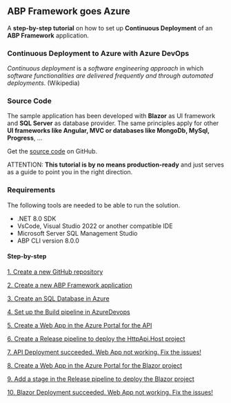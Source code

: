 ## ABP Framework goes Azure

A **step-by-step tutorial** on how to set up **Continuous Deployment** of an **ABP Framework** application.

### Continuous Deployment to Azure with Azure DevOps

_Continuous deployment_ is a _software engineering approach_ in which _software functionalities are delivered frequently and through automated deployments_. (Wikipedia)

### Source Code

The sample application has been developed with **Blazor** as UI framework and **SQL Server** as database provider.
The same principles apply for other **UI frameworks like Angular, MVC or databases like MongoDb, MySql, Progress**, ...

Get the [source code](https://github.com/bartvanhoey/AbpGoesAzure.git) on GitHub.

ATTENTION: **This tutorial is by no means production-ready** and just serves as a guide to point you in the right direction.

### Requirements

The following tools are needed to be able to run the solution.

* .NET 8.0 SDK
* VsCode, Visual Studio 2022 or another compatible IDE
* Microsoft Server SQL Management Studio
* ABP CLI version 8.0.0

#### Step-by-step

[1. Create a new GitHub repository](tutorial/../1.create-a-new-github-repository.md)

[2. Create a new ABP Framework application](tutorial/../2.create-a-new-abp-framework-application.md)

[3. Create an SQL Database in Azure](tutorial/../3.create-a-sql-database-in-azure.md)

[4. Set up the Build pipeline in AzureDevops](tutorial/../4.set-up-a-build-pipeline-in-azuredevops.md)

[5. Create a Web App in the Azure Portal for the API](tutorial/../5.create-a-web-app-in-the-azure-portal-for-the-api-project.md)

[6. Create a Release pipeline to deploy the HttpApi.Host project](tutorial/../6.create-a-release-pipeline-and-deploy-httpapi-host-project.md)

[7. API Deployment succeeded. Web App not working. Fix the issues!](tutorial/../7.deployment-succeeded-web-app-not-working-fix-the-issues.md)

[8. Create a Web App in the Azure Portal for the Blazor project](tutorial/../8.create-a-web-app-in-the-azure-portal-for-the-blazor-project.md)

[9. Add a stage in the Release pipeline to deploy the Blazor project](tutorial/../9.add-an-extra-stage-in-the-release-pipeline-for-the-blazor-project.md)

[10. Blazor Deployment succeeded. Web App not working. Fix the issues!](tutorial/../10.deployment-blazor-project-succeeded-web-app-still-not-working-fix-the-issues.md)
